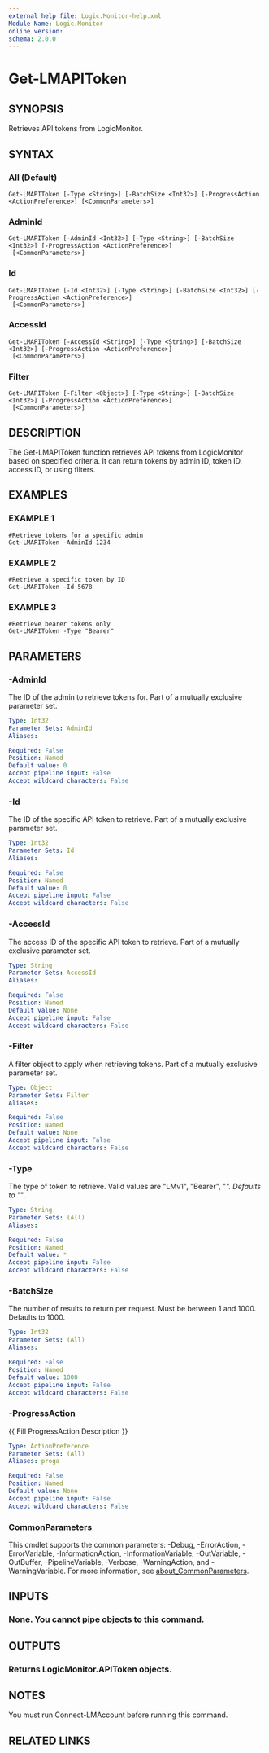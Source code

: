 ```yaml
---
external help file: Logic.Monitor-help.xml
Module Name: Logic.Monitor
online version:
schema: 2.0.0
---
```


# Get-LMAPIToken

## SYNOPSIS
Retrieves API tokens from LogicMonitor.

## SYNTAX

### All (Default)
```
Get-LMAPIToken [-Type <String>] [-BatchSize <Int32>] [-ProgressAction <ActionPreference>] [<CommonParameters>]
```

### AdminId
```
Get-LMAPIToken [-AdminId <Int32>] [-Type <String>] [-BatchSize <Int32>] [-ProgressAction <ActionPreference>]
 [<CommonParameters>]
```

### Id
```
Get-LMAPIToken [-Id <Int32>] [-Type <String>] [-BatchSize <Int32>] [-ProgressAction <ActionPreference>]
 [<CommonParameters>]
```

### AccessId
```
Get-LMAPIToken [-AccessId <String>] [-Type <String>] [-BatchSize <Int32>] [-ProgressAction <ActionPreference>]
 [<CommonParameters>]
```

### Filter
```
Get-LMAPIToken [-Filter <Object>] [-Type <String>] [-BatchSize <Int32>] [-ProgressAction <ActionPreference>]
 [<CommonParameters>]
```

## DESCRIPTION
The Get-LMAPIToken function retrieves API tokens from LogicMonitor based on specified criteria.
It can return tokens by admin ID, token ID, access ID, or using filters.

## EXAMPLES

### EXAMPLE 1
```
#Retrieve tokens for a specific admin
Get-LMAPIToken -AdminId 1234
```

### EXAMPLE 2
```
#Retrieve a specific token by ID
Get-LMAPIToken -Id 5678
```

### EXAMPLE 3
```
#Retrieve bearer tokens only
Get-LMAPIToken -Type "Bearer"
```

## PARAMETERS

### -AdminId
The ID of the admin to retrieve tokens for.
Part of a mutually exclusive parameter set.

```yaml
Type: Int32
Parameter Sets: AdminId
Aliases:

Required: False
Position: Named
Default value: 0
Accept pipeline input: False
Accept wildcard characters: False
```

### -Id
The ID of the specific API token to retrieve.
Part of a mutually exclusive parameter set.

```yaml
Type: Int32
Parameter Sets: Id
Aliases:

Required: False
Position: Named
Default value: 0
Accept pipeline input: False
Accept wildcard characters: False
```

### -AccessId
The access ID of the specific API token to retrieve.
Part of a mutually exclusive parameter set.

```yaml
Type: String
Parameter Sets: AccessId
Aliases:

Required: False
Position: Named
Default value: None
Accept pipeline input: False
Accept wildcard characters: False
```

### -Filter
A filter object to apply when retrieving tokens.
Part of a mutually exclusive parameter set.

```yaml
Type: Object
Parameter Sets: Filter
Aliases:

Required: False
Position: Named
Default value: None
Accept pipeline input: False
Accept wildcard characters: False
```

### -Type
The type of token to retrieve.
Valid values are "LMv1", "Bearer", "*".
Defaults to "*".

```yaml
Type: String
Parameter Sets: (All)
Aliases:

Required: False
Position: Named
Default value: *
Accept pipeline input: False
Accept wildcard characters: False
```

### -BatchSize
The number of results to return per request.
Must be between 1 and 1000.
Defaults to 1000.

```yaml
Type: Int32
Parameter Sets: (All)
Aliases:

Required: False
Position: Named
Default value: 1000
Accept pipeline input: False
Accept wildcard characters: False
```

### -ProgressAction
{{ Fill ProgressAction Description }}

```yaml
Type: ActionPreference
Parameter Sets: (All)
Aliases: proga

Required: False
Position: Named
Default value: None
Accept pipeline input: False
Accept wildcard characters: False
```

### CommonParameters
This cmdlet supports the common parameters: -Debug, -ErrorAction, -ErrorVariable, -InformationAction, -InformationVariable, -OutVariable, -OutBuffer, -PipelineVariable, -Verbose, -WarningAction, and -WarningVariable. For more information, see [about_CommonParameters](http://go.microsoft.com/fwlink/?LinkID=113216).

## INPUTS

### None. You cannot pipe objects to this command.
## OUTPUTS

### Returns LogicMonitor.APIToken objects.
## NOTES
You must run Connect-LMAccount before running this command.

## RELATED LINKS
